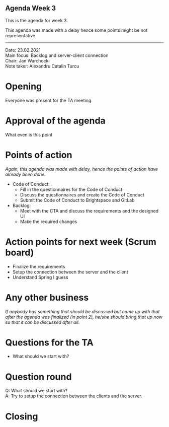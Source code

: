 ## Agenda Week 3

This is the agenda for week 3.

This agenda was made with a delay hence some points might be not representative.

---

Date:           23.02.2021\
Main focus:     Backlog and server-client connection\
Chair:          Jan Warchocki\
Note taker:     Alexandru Catalin Turcu

# Opening
Everyone was present for the TA meeting.

# Approval of the agenda
What even is this point

# Points of action
*Again, this agenda was made with delay, hence the points of action have already been done.*

 - Code of Conduct:
     - Fill in the questionnaires for the Code of Conduct
     - Discuss the questionnaires and create the Code of Conduct
     - Submit the Code of Conduct to Brightspace and GitLab
 - Backlog:
     - Meet with the CTA and discuss the requirements and the designed UI
     - Make the required changes
     

# Action points for next week (Scrum board)
 
 - Finalize the requirements 
 - Setup the connection between the server and the client
 - Understand Spring I guess

# Any other business
*If anybody has something that should be discussed but came up with that after the agenda was finalized (in point 2), he/she should bring that up now so that it can be discussed after all.*

# Questions for the TA

 - What should we start with?

# Question round

 Q: What should we start with?\
 A: Try to setup the connection between the clients and the server.

# Closing
